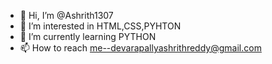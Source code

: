 - 👋 Hi, I’m @Ashrith1307
- 👀 I’m interested in HTML,CSS,PYHTON
- 🌱 I’m currently learning PYTHON
- 📫 How to reach me--devarapallyashrithreddy@gmail.com

<!---
Ashrith1307/Ashrith1307 is a ✨ special ✨ repository because its `README.md` (this file) appears on your GitHub profile.
You can click the Preview link to take a look at your changes.
--->
